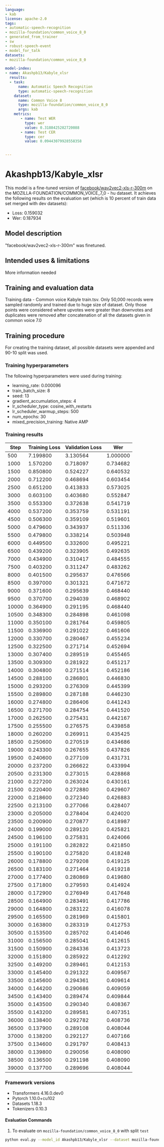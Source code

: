 ```yaml
---
language:
- kab
license: apache-2.0
tags:
- automatic-speech-recognition
- mozilla-foundation/common_voice_8_0
- generated_from_trainer
- sw
- robust-speech-event
- model_for_talk
datasets:
- mozilla-foundation/common_voice_8_0

model-index:
- name: Akashpb13/Kabyle_xlsr
  results:
  - task: 
      name: Automatic Speech Recognition 
      type: automatic-speech-recognition
    dataset:
      name: Common Voice 8
      type: mozilla-foundation/common_voice_8_0
      args: kab
    metrics:
       - name: Test WER
         type: wer
         value: 0.3188425282720088
       - name: Test CER
         type: cer
         value: 0.09443079928558358

    
---
```


# Akashpb13/Kabyle_xlsr

This model is a fine-tuned version of [facebook/wav2vec2-xls-r-300m](https://huggingface.co/facebook/wav2vec2-xls-r-300m) on the MOZILLA-FOUNDATION/COMMON_VOICE_7_0 - hu dataset.
It achieves the following results on the evaluation set (which is 10 percent of train data set merged with dev datasets):
- Loss: 0.159032
- Wer: 0.187934
## Model description
"facebook/wav2vec2-xls-r-300m" was finetuned.

## Intended uses & limitations
More information needed
## Training and evaluation data
Training data - 
Common voice Kabyle train.tsv. Only 50,000 records were sampled randomly and trained due to huge size of dataset.
Only those points were considered where upvotes were greater than downvotes and duplicates were removed after concatenation of all the datasets given in common voice 7.0

## Training procedure
For creating the training dataset, all possible datasets were appended and 90-10 split was used. 

### Training hyperparameters

The following hyperparameters were used during training:

- learning_rate: 0.000096
- train_batch_size: 8
- seed: 13
- gradient_accumulation_steps: 4
- lr_scheduler_type: cosine_with_restarts
- lr_scheduler_warmup_steps: 500
- num_epochs: 30
- mixed_precision_training: Native AMP


### Training results
| Step  | Training Loss | Validation Loss | Wer      |
|-------|---------------|-----------------|----------|
| 500   | 7.199800      | 3.130564        | 1.000000 |
| 1000  | 1.570200      | 0.718097        | 0.734682 |
| 1500  | 0.850800      | 0.524227        | 0.640532 |
| 2000  | 0.712200      | 0.468694        | 0.603454 |
| 2500  | 0.651200      | 0.413833        | 0.573025 |
| 3000  | 0.603100      | 0.403680        | 0.552847 |
| 3500  | 0.553300      | 0.372638        | 0.541719 |
| 4000  | 0.537200      | 0.353759        | 0.531191 |
| 4500  | 0.506300      | 0.359109        | 0.519601 |
| 5000  | 0.479600      | 0.343937        | 0.511336 |
| 5500  | 0.479800      | 0.338214        | 0.503948 |
| 6000  | 0.449500      | 0.332600        | 0.495221 |
| 6500  | 0.439200      | 0.323905        | 0.492635 |
| 7000  | 0.434900      | 0.310417        | 0.484555 |
| 7500  | 0.403200      | 0.311247        | 0.483262 |
| 8000  | 0.401500      | 0.295637        | 0.476566 |
| 8500  | 0.397000      | 0.301321        | 0.471672 |
| 9000  | 0.371600      | 0.295639        | 0.468440 |
| 9500  | 0.370700      | 0.294039        | 0.468902 |
| 10000 | 0.364900      | 0.291195        | 0.468440 |
| 10500 | 0.348300      | 0.284898        | 0.461098 |
| 11000 | 0.350100      | 0.281764        | 0.459805 |
| 11500 | 0.336900      | 0.291022        | 0.461606 |
| 12000 | 0.330700      | 0.280467        | 0.455234 |
| 12500 | 0.322500      | 0.271714        | 0.452694 |
| 13000 | 0.307400      | 0.289519        | 0.455465 |
| 13500 | 0.309300      | 0.281922        | 0.451217 |
| 14000 | 0.304800      | 0.271514        | 0.452186 |
| 14500 | 0.288100      | 0.286801        | 0.446830 |
| 15000 | 0.293200      | 0.276309        | 0.445399 |
| 15500 | 0.289800      | 0.287188        | 0.446230 |
| 16000 | 0.274800      | 0.286406        | 0.441243 |
| 16500 | 0.271700      | 0.284754        | 0.441520 |
| 17000 | 0.262500      | 0.275431        | 0.442167 |
| 17500 | 0.255500      | 0.276575        | 0.439858 |
| 18000 | 0.260200      | 0.269911        | 0.435425 |
| 18500 | 0.250600      | 0.270519        | 0.434686 |
| 19000 | 0.243300      | 0.267655        | 0.437826 |
| 19500 | 0.240600      | 0.277109        | 0.431731 |
| 20000 | 0.237200      | 0.266622        | 0.433994 |
| 20500 | 0.231300      | 0.273015        | 0.428868 |
| 21000 | 0.227200      | 0.263024        | 0.430161 |
| 21500 | 0.220400      | 0.272880        | 0.429607 |
| 22000 | 0.218600      | 0.272340        | 0.426883 |
| 22500 | 0.213100      | 0.277066        | 0.428407 |
| 23000 | 0.205000      | 0.278404        | 0.424020 |
| 23500 | 0.200900      | 0.270877        | 0.418987 |
| 24000 | 0.199000      | 0.289120        | 0.425821 |
| 24500 | 0.196100      | 0.275831        | 0.424066 |
| 25000 | 0.191100      | 0.282822        | 0.421850 |
| 25500 | 0.190100      | 0.275820        | 0.418248 |
| 26000 | 0.178800      | 0.279208        | 0.419125 |
| 26500 | 0.183100      | 0.271464        | 0.419218 |
| 27000 | 0.177400      | 0.280869        | 0.419680 |
| 27500 | 0.171800      | 0.279593        | 0.414924 |
| 28000 | 0.172900      | 0.276949        | 0.417648 |
| 28500 | 0.164900      | 0.283491        | 0.417786 |
| 29000 | 0.164800      | 0.283122        | 0.416078 |
| 29500 | 0.165500      | 0.281969        | 0.415801 |
| 30000 | 0.163800      | 0.283319        | 0.412753 |
| 30500 | 0.153500      | 0.285702        | 0.414046 |
| 31000 | 0.156500      | 0.285041        | 0.412615 |
| 31500 | 0.150900      | 0.284336        | 0.413723 |
| 32000 | 0.151800      | 0.285922        | 0.412292 |
| 32500 | 0.149200      | 0.289461        | 0.412153 |
| 33000 | 0.145400      | 0.291322        | 0.409567 |
| 33500 | 0.145600      | 0.294361        | 0.409614 |
| 34000 | 0.144200      | 0.290686        | 0.409059 |
| 34500 | 0.143400      | 0.289474        | 0.409844 |
| 35000 | 0.143500      | 0.290340        | 0.408367 |
| 35500 | 0.143200      | 0.289581        | 0.407351 |
| 36000 | 0.138400      | 0.292782        | 0.408736 |
| 36500 | 0.137900      | 0.289108        | 0.408044 |
| 37000 | 0.138200      | 0.292127        | 0.407166 |
| 37500 | 0.134600      | 0.291797        | 0.408413 |
| 38000 | 0.139800      | 0.290056        | 0.408090 |
| 38500 | 0.136500      | 0.291198        | 0.408090 |
| 39000 | 0.137700      | 0.289696        | 0.408044 |


### Framework versions
- Transformers 4.16.0.dev0
- Pytorch 1.10.0+cu102
- Datasets 1.18.3
- Tokenizers 0.10.3

#### Evaluation Commands

1. To evaluate on `mozilla-foundation/common_voice_8_0` with split `test`

```bash
python eval.py --model_id Akashpb13/Kabyle_xlsr --dataset mozilla-foundation/common_voice_8_0 --config kab --split test
```

